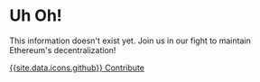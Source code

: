 ---
---

# Uh Oh!

This information doesn't exist yet. Join us in our fight to maintain Ethereum's decentralization!

<a href="{{site.github_repo}}" target="_blank" class="contribute btn btn-outline-dark">{{site.data.icons.github}} Contribute</a>

